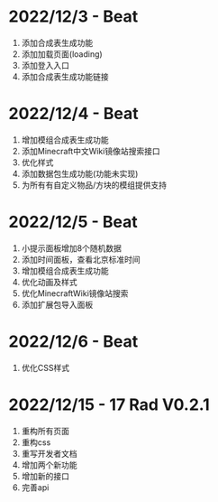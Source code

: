 
# 2022/12/3 - Beat

1. 添加合成表生成功能
2. 添加加载页面(loading)
3. 添加登入入口
4. 添加合成表生成功能链接

# 2022/12/4 - Beat

1. 增加模组合成表生成功能
2. 添加Minecraft中文Wiki镜像站搜索接口
3. 优化样式
4. 添加数据包生成功能(功能未实现)
5. 为所有有自定义物品/方块的模组提供支持

# 2022/12/5 - Beat

1. 小提示面板增加8个随机数据
2. 添加时间面板，查看北京标准时间
3. 增加模组合成表生成功能
4. 优化动画及样式
5. 优化MinecraftWiki镜像站搜索
6. 添加扩展包导入面板

# 2022/12/6 - Beat

1. 优化CSS样式

# 2022/12/15 - 17 Rad V0.2.1

1. 重构所有页面
2. 重构css
3. 重写开发者文档
4. 增加两个新功能
5. 增加新的接口
6. 完善api
